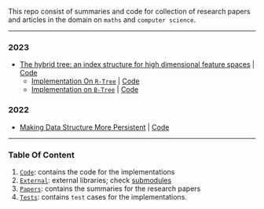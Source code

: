 This repo consist of summaries and code for collection of research papers and articles in the domain on `maths` and `computer science`.

---

### 2023

- [The hybrid tree: an index structure for high dimensional feature spaces](papers/hybridtree.md) | [Code](code/)
    - [Implementation On `R-Tree`](other/rtree.md) | [Code](code/RTree)
    - [Implementation on `B-Tree`](other/btree.md) | [Code](code/BTree)

### 2022

- [Making Data Structure More Persistent](papers/makingdatastructurespersitent.md) | [Code](code/MakingDataStructuresPersistent/)

---

### Table Of Content

1. [`Code`](code): contains the code for the implementations
2. [`External`](external): external libraries; check [submodules](.gitmodules)
3. [`Papers`](papers): contains the summaries for the research papers 
4. [`Tests`](tests): contains `test` cases for the implementations.
